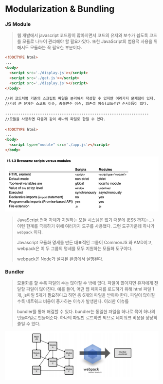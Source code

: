 # Modularization & Bundling

### JS Module

> 웹 개발에서 javascript 코드량이 많아지면서 코드의 유지와 보수가 쉽도록 코드를 모듈로 나누어 관리해야 할 필요가있다. 또한 JavaScript의 범용적 사용을 위해서도 모듈화는 꼭 필요한 부분이다.

 ```html
 <!DOCTYPE html>
 ...
 <body>
   <script src='./display.js'></script>
   <script src='./get.js'></script> 
   <script src='./display.js'></script>
 </body>
 
 //위 코드처럼 기존의 스크립트 파일을 분리해서 작성할 수 있지만 여러가지 문제점이 있다.
 //가장 큰 문제는 스코프 이슈, 중복변수 이슈, 의존성 이슈(코드선언 순서)등이 있다.
 
 ------------------------------------------------------------------
 //모듈을 사용하면 다음과 같이 하나의 파일로 합칠 수 있다.
 
 <!DOCTYPE html>
 ...
 <body>
   <script type="module" src='./app.js'></script>
 </body>
 
 ```

 ![script_vs_module](./script_vs_module.png)



> JavaScript 언어 자체가 지원하는 모듈 시스템은 없기 때문에 (ES5 까지는…) 이런 한계를 극복하기 위해 여러가지 도구를 사용했다. 그런 도구가운데 하나가 `webpack` 이다.
>
>  Javascript 모듈화 명세를 만든 대표적인 그룹이 CommonJS 와 AMD이고, webpack은 이 두 그룹의 명세를 모두 지원하는 모듈화 도구이다.
>
>  webpack은 Node가 설치된 환경에서 실행된다. 



### Bundler

> 모듈화를 할 수록 파일의 수는 많아질 수 밖에 없다. 파일이 많아지면 유저에게 전달할 파일이 많아진다. 예를 들어, 어떤 웹 페이지를 로드하기 위해 html 파일 1개, js파일 5개가 필요하다고 하면 총 6개의 파일을 받아야 한다. 파일이 많아질수록 네트워크 비용이 증가하는 이슈가 발생한다. 이러한 이슈를 
>
> bundler를 통해 해결할 수 있다. bundler는 동일한 파일을 하나로 묶어 하나의 번들파일로 만들어준다. 하나의 파일만 로드하면 되므로 네이워크 비용을 상당히 줄일 수 있다.



![webpack](./webpack.png)